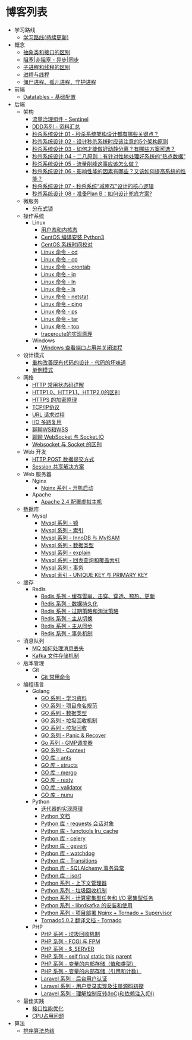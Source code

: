 # 博客列表

* 学习路线
  * [学习路线(持续更新)](articles/roadmap.md)
* 概念
  * [抽象类和接口的区别](articles/concept-abstract-interface.md)
  * [阻塞|非阻塞 - 异步|同步](articles/concept-ze-fze.md)
  * [子进程和线程的区别](articles/concept-thread-subprocess.md)
  * [进程与线程](articles/concept-process-thread.md)
  * [僵尸进程、孤儿进程、守护进程](articles/zombie-orphan-daemons.md)
* 前端
  * [Datatables - 基础配置](articles/datatables.md)
* 后端
  * 架构
    * [流量治理组件 - Sentinel](articles/sentinel.md)
    * [DDD系列 - 资料汇总](articles/ddd-learn.md)
    * [秒杀系统设计 01 - 秒杀系统架构设计都有哪些关键点？](articles/miaosha-01.md)
    * [秒杀系统设计 02 - 设计秒杀系统时应该注意的5个架构原则](articles/miaosha-02.md)
    * [秒杀系统设计 03 - 如何才能做好动静分离？有哪些方案可选？](articles/miaosha-03.md)
    * [秒杀系统设计 04 - 二八原则：有针对性地处理好系统的“热点数据”](articles/miaosha-04.md)
    * [秒杀系统设计 05 - 流量削峰这事应该怎么做？](articles/miaosha-05.md)
    * [秒杀系统设计 06 - 影响性能的因素有哪些？又该如何提高系统的性能？](articles/miaosha-06.md)
    * [秒杀系统设计 07 - 秒杀系统“减库存”设计的核心逻辑](articles/miaosha-07.md)
    * [秒杀系统设计 08 - 准备Plan B：如何设计兜底方案?](articles/miaosha-08.md)
  * 微服务
    * [分布式锁](articles/distributed-lock.md)
  * 操作系统
    * Linux
      * [用户态和内核态](articles/linux-yht-nht.md)
      * [CentOS 编译安装 Python3](articles/linux-install-py3.md)
      * [CentOS 系统时间校对](articles/linux-centos-sys-time.md)
      * [Linux 命令 - cd](articles/linux-cd.md)
      * [Linux 命令 - cp](articles/linux-cp.md)
      * [Linux 命令 - crontab](articles/linux-crontab.md)
      * [Linux 命令 - jq](articles/linux-jq.md)
      * [Linux 命令 - ln](articles/linux-ln.md)
      * [Linux 命令 - ls](articles/linux-ls.md)
      * [Linux 命令 - netstat](articles/linux-netstat.md)
      * [Linux 命令 - ping](articles/linux-ping.md)
      * [Linux 命令 - ps](articles/linux-ps.md)
      * [Linux 命令 - tar](articles/linux-tar.md)
      * [Linux 命令 - top](articles/linux-top.md)
      * [traceroute的实现原理](articles/linux-traceroute.md)
    * Windows
      * [Windows 查看端口占用并关闭进程](articles/win-kill-process.md)
  * 设计模式
    * [重构改善既有代码的设计 - 代码的坏味道](articles/bad-taste-of-code.md)
    * [单例模式](articles/singleton.md)
  * 网络
    * [HTTP 常用状态码详解](articles/http-status-code.md)
    * [HTTP1.0、HTTP1.1、HTTP2.0的区别](articles/http-diff.md)
    * [HTTPS 的加密原理](articles/https.md)
    * [TCP/IP协议](articles/tcpip.md)
    * [URL 请求过程](articles/url-request-process.md)
    * [I/O 多路复用](articles/io-multiplexing.md)
    * [聊聊WS和WSS](articles/ws-wss.md)
    * [聊聊 WebSocket 与 Socket.IO](articles/websocket-socketio.md)
    * [Websocket 与 Socket 的区别](articles/websocket-socket.md)
  * Web 开发
    * [HTTP POST 数据提交方式](articles/http-post-method.md)
    * [Session 共享解决方案](articles/share-session.md)
  * Web 服务器
    * Nginx
      * [Nginx 系列 - 开机启动](articles/nginx-start-poweron.md)
    * Apache
      * [Apache 2.4 配置虚拟主机](articles/apache-virtualhost.md)
  * 数据库
    * Mysql
      * [Mysql 系列 - 锁](articles/mysql-lock.md)
      * [Mysql 系列 - 索引](articles/mysql-index.md)
      * [Mysql 系列 - InnoDB 与 MyISAM](articles/mysql-engine.md)
      * [Mysql 系列 - 数据类型](articles/mysql-datatype.md)
      * [Mysql 系列 - explain](articles/mysql-explain.md)
      * [Mysql 系列 - 回表查询和覆盖索引](articles/mysql-huibiao.md)
      * [Mysql 系列 - 事务](articles/mysql-transaction.md)
      * [Mysql 索引 - UNIQUE KEY 与 PRIMARY KEY](articles/)
  * 缓存
    * Redis
      * [Redis 系列 - 缓存雪崩、击穿、穿透、预热、更新](articles/redis-cachedown.md)
      * [Redis 系列 - 数据持久化](articles/redis-chijiuhua.md)
      * [Redis 系列 - 过期策略和淘汰策略](articles/redis-gq-ttcl.md)
      * [Redis 系列 - 主从切换](articles/redis-msswitch.md)
      * [Redis 系列 - 主从同步](articles/redis-mssync.md)
      * [Redis 系列 - 事务机制](articles/redis-transactions.md)
  * 消息队列
    * [MQ 如何处理消息丢失](articles/mq-msg-lost.md)
    * [Kafka 文件存储机制](articles/kafka-save.md)
  * 版本管理
    * Git
      * [Git 常用命令](articles/git-command.md)
  * 编程语言
    * Golang
      * [GO 系列 - 学习资料](articles/go-series.md)
      * [GO 系列 - 项目命名规范](articles/go-named.md)
      * [GO 系列 - 数据类型](articles/go-datatype.md)
      * [GO 系列 - 垃圾回收机制](articles/go-gc.md)
      * [GO 系列 - 垃圾回收](articles/go-gc2.md)
      * [GO 系列 - Panic & Recover](articles/go-panic-recover.md)
      * [Go 系列 - GMP调度器](articles/go-gmp.md)
      * [GO 系列 - Context](articles/go-context.md)
      * [GO 库 - ants](articles/go-lib-ants.md)
      * [GO 库 - structs](https://github.com/fatih/structs)
      * [GO 库 - mergo](https://github.com/imdario/mergo)
      * [GO 库 - resty](https://github.com/go-resty/resty)
      * [GO 库 - validator](articles/go-validator.md)
      * [GO 库 - nunu](articles/go-nunu.md)
    * Python
      * [迭代器的实现原理](articles/py-iterator.md)
      * [Python 文档](https://docs.python.org/zh-cn/3/library/index.html)
      * [Python 库 - requests 会话对象](articles/py-requests-session.md)
      * [Python 库 - functools lru_cache](articles/py-functools-cache.md)
      * [Python 库 - celery](articles/py-celery.md)
      * [Python 库 - gevent](articles/py-gevent.md)
      * [Python 库 - watchdog](articles/py-watchdog.md)
      * [Python 库 - Transitions](articles/py-transitions.md)
      * [Python 库 - SQLAlchemy 事务异常](articles/py-sqlalchemy-01.md)
      * [Python 库 - isort](articles/py-isort.md)
      * [Python 系列 - 上下文管理器](articles/py-contextmanager.md)
      * [Python 系列 - 垃圾回收机制](articles/py-gc.md)
      * [Python 系列 - 计算密集型任务和 I/O 密集型任务](articles/py-jsmi-iomiji.md)
      * [Python 系列 - librdkafka 的安装和使用](articles/librdkafka.md)
      * [Python 系列 - 项目部署 Nginx + Tornado + Supervisor](articles/py-supervisor-nginx.md)
      * [Tornado5.0.2 翻译文档 - Tornado](articles/tornado502-start.md)
    * PHP
      * [PHP 系列 - 垃圾回收机制](articles/php-gc.md)
      * [PHP 系列 - FCGI 与 FPM](articles/php-fpm-fcgi.md)
      * [PHP 系列 - $\_SERVER](articles/php-server.md)
      * [PHP 系列 - self,final,static,this,parent](articles/php-keywords.md)
      * [PHP 系列 - 变量的内部存储（值和类型）](articles/php-varinternstore-01.md)
      * [PHP 系列 - 变量的内部存储（引用和计数）](articles/php-varinternstore-02.md)
      * [Laravel 系列 - 后台用户认证](articles/php-laravel-adminlogin.md)
      * [Laravel 系列 - 用户登录实现及注册源码初探](articles/php-laravel-userlogin.md)
      * [Laravel 系列 - 理解控制反转(IoC)和依赖注入(DI)](articles/php-laravel-ioc-di.md)
  * 最佳实践
    * [接口性能优化](articles/interface-performance-optimization.md)
    * [CPU占用问题](articles/cpu-problem.md)
* 算法
  * [排序算法总结](articles/sort-algorithm.md)
